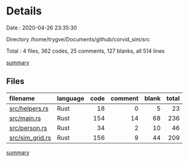 # Details

Date : 2020-04-26 23:35:30

Directory /home/trygve/Documents/github/corvid_sim/src

Total : 4 files,  362 codes, 25 comments, 127 blanks, all 514 lines

[summary](results.md)

## Files
| filename | language | code | comment | blank | total |
| :--- | :--- | ---: | ---: | ---: | ---: |
| [src/helpers.rs](/src/helpers.rs) | Rust | 18 | 0 | 5 | 23 |
| [src/main.rs](/src/main.rs) | Rust | 154 | 14 | 68 | 236 |
| [src/person.rs](/src/person.rs) | Rust | 34 | 2 | 10 | 46 |
| [src/sim_grid.rs](/src/sim_grid.rs) | Rust | 156 | 9 | 44 | 209 |

[summary](results.md)